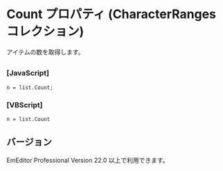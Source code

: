 # Count プロパティ (CharacterRanges コレクション)

アイテムの数を取得します。

## 

### \[JavaScript\]

```
n = list.Count;
```

### \[VBScript\]

```
n = list.Count
```

## バージョン

EmEditor Professional Version 22.0 以上で利用できます。
